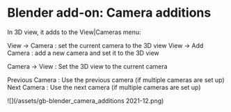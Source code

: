 # Blender add-on: Camera additions
In 3D view, it adds to the View|Cameras menu:

View → Camera : set the current camera to the 3D view
View → Add Camera : add a new camera and set it to the 3D view

Camera → View : Set the 3D view to the current camera

Previous Camera : Use the previous camera (if multiple cameras are set up)
Next Camera : Use the next camera (if multiple cameras are set up)

![](/assets/gb-blender_camera_additions 2021-12.png)
